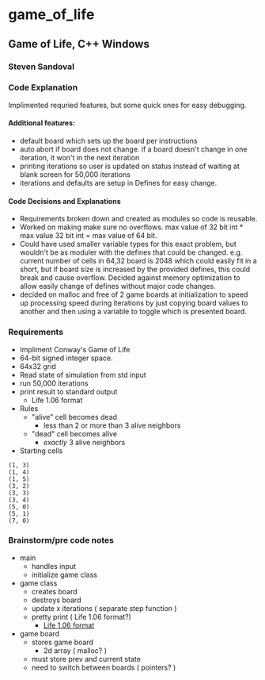 # game_of_life
## Game of Life, C++ Windows
### Steven Sandoval

### Code Explanation
Implimented requried features, but some quick ones for easy debugging.

#### Additional features:
- default board which sets up the board per instructions
- auto abort if board does not change.  if a board doesn't change in one iteration, it won't in the next iteration
- printing iterations so user is updated on status instead of waiting at blank screen for 50,000 iterations
- iterations and defaults are setup in Defines for easy change.

#### Code Decisions and Explanations
- Requirements broken down and created as modules so code is reusable.
- Worked on making make sure no overflows.  max value of 32 bit int * max value 32 bit int = max value of 64 bit.
- Could have used smaller variable types for this exact problem, but wouldn't be as moduler with the defines that could be changed.  e.g. current number of cells in 64,32 board is 2048 which could easily fit in a short, but if board size is increased by the provided defines, this could break and cause overflow.  Decided against memory optimization to allow easily change of defines without major code changes.
- decided on malloc and free of 2 game boards at initialization to speed up processing speed during iterations by just copying board values to another and then using a variable to toggle which is presented board.

### Requirements
- Impliment Conway's Game of Life
- 64-bit signed integer space.
- 64x32 grid
- Read state of simulation from std input
- run 50,000 iterations
- print result to standard output
  - Life 1.06 format
- Rules
  - "alive" cell becomes dead
    - less than 2 or more than 3 alive neighbors
  - "dead" cell becomes alive
    - *exactly* 3 alive neighbors
- Starting cells
```(0, 4)
(1, 3)
(1, 4)
(1, 5)
(3, 2)
(3, 3)
(3, 4)
(5, 0)
(5, 1)
(7, 0)
```

### Brainstorm/pre code notes
- main
  - handles input
  - initialize game class
- game class
  - creates board
  - destroys board
  - update x iterations ( separate step function )
  - pretty print ( Life 1.06 format?)
    - [Life 1.06 format](https://conwaylife.com/wiki/Life_1.06#:~:text=The%20Life%201.06%20file%20format,files%20are%20saved%20with%20a%20.&text=life%20file%20extension.)
- game board
  - stores game board
    - 2d array ( malloc? )
  - must store prev and current state
  - need to switch between boards ( pointers? )
